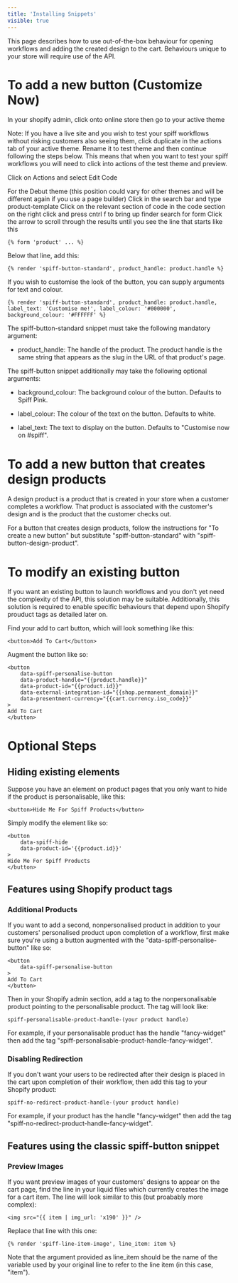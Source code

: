 ```yaml
---
title: 'Installing Snippets'
visible: true
---
```


This page describes how to use out-of-the-box behaviour for opening workflows and adding the created design to the cart. Behaviours unique to your store will require use of the API.

# To add a new button (Customize Now)

In your shopify admin, 
click onto online store
then go to your active theme 

Note: If you have a live site and you wish to test your spiff workflows without risking customers also seeing them, click duplicate in the actions tab of your active theme. Rename it to test theme and then continue following the steps below. This means that when you want to test your spiff workflows you will need to click into actions of the test theme and preview. 

Click on Actions and select Edit Code 

For the Debut theme (this position could vary for other themes and will be different again if you use a page builder) 
Click in the search bar and type product-template
Click on the relevant section of code 
in the code section on the right click and press cntrl f to bring up finder 
search for form
Click the arrow to scroll through the results until you see the line that starts like this 

```{% form 'product' ... %}```

Below that line, add this:

```{% render 'spiff-button-standard', product_handle: product.handle %}```

If you wish to customise the look of the button, you can supply arguments for text and colour.

```{% render 'spiff-button-standard', product_handle: product.handle, label_text: 'Customise me!', label_colour: '#000000', background_colour: '#FFFFFF' %}```

The spiff-button-standard snippet must take the following mandatory argument:

- product_handle: The handle of the product. The product handle is the same string that appears as the slug in the URL of that product's page.

The spiff-button snippet additionally may take the following optional arguments:

- background_colour: The background colour of the button. Defaults to Spiff Pink.

- label_colour: The colour of the text on the button. Defaults to white.

- label_text: The text to display on the button. Defaults to "Customise now on #spiff".

# To add a new button that creates design products

A design product is a product that is created in your store when a customer completes a workflow. That product is associated with the customer's design and is the product that the customer checks out.

For a button that creates design products, follow the instructions for "To create a new button" but substitute "spiff-button-standard" with "spiff-button-design-product".

# To modify an existing button

If you want an existing button to launch workflows and you don't yet need the complexity of the API, this solution may be suitable. Additionally, this solution is required to enable specific behaviours that depend upon Shopify prouduct tags as detailed later on.

Find your add to cart button, which will look something like this:

```<button>Add To Cart</button>```

Augment the button like so:

```
<button
    data-spiff-personalise-button
    data-product-handle="{{product.handle}}"
    data-product-id="{{product.id}}"
    data-external-integration-id="{{shop.permanent_domain}}"
    data-presentment-currency="{{cart.currency.iso_code}}"
>
Add To Cart
</button>
```

# Optional Steps

## Hiding existing elements

Suppose you have an element on product pages that you only want to hide if the product is personalisable, like this:

```<button>Hide Me For Spiff Products</button>```

Simply modify the element like so:

```
<button
    data-spiff-hide
    data-product-id='{{product.id}}'
>
Hide Me For Spiff Products
</button>
```

## Features using Shopify product tags

### Additional Products

If you want to add a second, nonpersonalised product in addition to your customers' personalised product upon completion of a workflow, first make sure you're using a button augmented with the "data-spiff-personalise-button" like so:

```
<button
    data-spiff-personalise-button
>
Add To Cart
</button>
```

Then in your Shopify admin section, add a tag to the nonpersonalisable product pointing to the personalisable product. The tag will look like:

```spiff-personalisable-product-handle-(your product handle)```

For example, if your personalisable product has the handle "fancy-widget" then add the tag "spiff-personalisable-product-handle-fancy-widget".

### Disabling Redirection

If you don't want your users to be redirected after their design is placed in the cart upon completion of their workflow, then add this tag to your Shopify product:

```spiff-no-redirect-product-handle-(your product handle)```

For example, if your product has the handle "fancy-widget" then add the tag "spiff-no-redirect-product-handle-fancy-widget".

## Features using the classic spiff-button snippet

### Preview Images

If you want preview images of your customers' designs to appear on the cart page, find the line in your liquid files which currently creates the image for a cart item. The line will look similar to this (but proabably more complex):

```<img src="{{ item | img_url: 'x190' }}" />```

Replace that line with this one:

```{% render 'spiff-line-item-image', line_item: item %}```

Note that the argument provided as line_item should be the name of the variable used by your original line to refer to the line item (in this case, "item").
